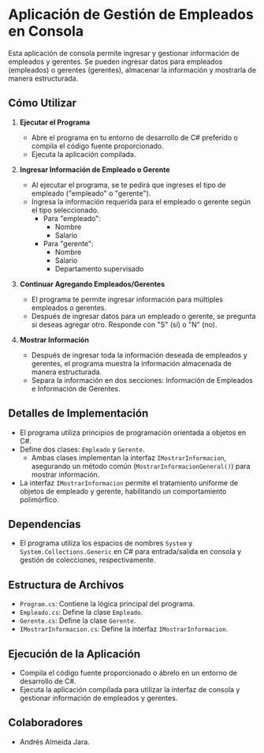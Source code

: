 # Aplicación de Gestión de Empleados en Consola

Esta aplicación de consola permite ingresar y gestionar información de empleados y gerentes.
Se pueden ingresar datos para empleados (empleados) o gerentes (gerentes), almacenar la información y mostrarla de manera estructurada.

## Cómo Utilizar

1. **Ejecutar el Programa**
   - Abre el programa en tu entorno de desarrollo de C# preferido o compila el código fuente proporcionado.
   - Ejecuta la aplicación compilada.

2. **Ingresar Información de Empleado o Gerente**
   - Al ejecutar el programa, se te pedirá que ingreses el tipo de empleado ("empleado" o "gerente").
   - Ingresa la información requerida para el empleado o gerente según el tipo seleccionado.
     - Para "empleado":
       - Nombre
       - Salario
     - Para "gerente":
       - Nombre
       - Salario
       - Departamento supervisado

3. **Continuar Agregando Empleados/Gerentes**
   - El programa te permite ingresar información para múltiples empleados o gerentes.
   - Después de ingresar datos para un empleado o gerente, se pregunta si deseas agregar otro. Responde con "S" (sí) o "N" (no).

4. **Mostrar Información**
   - Después de ingresar toda la información deseada de empleados y gerentes, el programa muestra la información almacenada de manera estructurada.
   - Separa la información en dos secciones: Información de Empleados e Información de Gerentes.

## Detalles de Implementación

- El programa utiliza principios de programación orientada a objetos en C#.
- Define dos clases: `Empleado` y `Gerente`.
  - Ambas clases implementan la interfaz `IMostrarInformacion`, asegurando un método común (`MostrarInformacionGeneral()`) para mostrar información.
- La interfaz `IMostrarInformacion` permite el tratamiento uniforme de objetos de empleado y gerente, habilitando un comportamiento polimórfico.

## Dependencias

- El programa utiliza los espacios de nombres `System` y `System.Collections.Generic` en C# para entrada/salida en consola y gestión de colecciones, respectivamente.

## Estructura de Archivos

- `Program.cs`: Contiene la lógica principal del programa.
- `Empleado.cs`: Define la clase `Empleado`.
- `Gerente.cs`: Define la clase `Gerente`.
- `IMostrarInformacion.cs`: Define la interfaz `IMostrarInformacion`.

## Ejecución de la Aplicación

- Compila el código fuente proporcionado o ábrelo en un entorno de desarrollo de C#.
- Ejecuta la aplicación compilada para utilizar la interfaz de consola y gestionar información de empleados y gerentes.

## Colaboradores

- Andrés Almeida Jara.
